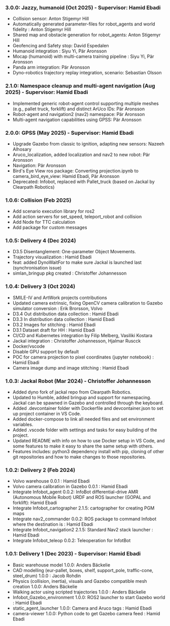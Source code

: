 ### 3.0.0: Jazzy, humanoid (Oct 2025) - Supervisor: Hamid Ebadi
- Collision sensor: Anton Stigemyr Hill
- Automatically generated parameter-files for robot_agents and world fidelity : Anton Stigemyr Hill
- Shared map and obstacle generation for robot_agents: Anton Stigemyr Hill
- Geofencing and Safety stop: David Espedalen
- Humanoid integration : Siyu Yi, Pär Aronsson
- Mocap (humanoid) with multi-camera training pipeline : Siyu Yi, Pär Aronsson
- Panda arm integration: Pär Aronsson
- Dyno-robotics trajectory replay integration, scenario: Sebastian Olsson

### 2.1.0: Namespace cleanup and multi-agent navigation (Aug 2025) - Supervisor: Hamid Ebadi

- Implemented generic robot-agent control supporting multiple meshes (e.g., pallet truck, forklift) and distinct ArUco IDs: Pär Aronsson
- Robot-agent and navigation2 (nav2) namespace: Pär Aronsson
- Multi-agent navigation capabilities using GPSS: Pär Aronsson

### 2.0.0: GPSS (May 2025) - Supervisor: Hamid Ebadi

- Upgrade Gazebo from classic to ignition, adapting new sensors: Nazeeh Alhosary
- Aruco_localization, added localization and nav2 to new robot: Pär Aronsson
- Navigation: Pär Aronsson
- Bird's Eye View ros package: Converting projection.ipynb to camera_bird_eye_view: Hamid Ebadi, Pär Aronsson
- Deprecated: Infobot, replaced with Pallet_truck (based on Jackal by Clearpath Robotics)

### 1.0.6: Collision (Feb 2025)

- Add scenario execution library for ros2
- Add action servers for set_speed, teleport_robot and collision
- Add Node for TTC calculation
- Add package for custom messages

### 1.0.5: Delivery 4 (Dec 2024)

- D3.5 Disentanglement: One-parameter Object Movements.
- Trajectory visualization : Hamid Ebadi
- feat: added DynoWaitFor to make sure Jackal is launched last (synchronisation issue)
- simlan_bringup pkg created : Christoffer Johannesson

### 1.0.4: Delivery 3 (Oct 2024)

- SMILE-IV and ArtWork projects contributions
- Updated camera extrinsic, fixing OpenCV camera calibration to Gazebo simulator conversion : Erik Brorsson, Volvo
- D3.4 Out distribution data collection : Hamid Ebadi
- D3.3 In distribution data collection : Hamid Ebadi
- D3.2 Images for stitching : Hamid Ebadi
- D3.1 Dataset draft for HH : Hamid Ebadi
- CI/CD and Kubernetes integration by Filip Melberg, Vasiliki Kostara
- Jackal integration : Christoffer Johannesson, Hjalmar Ruscck
- Docker/vscode
- Disable GPU support by default
- POC for camera projection to pixel coordinates  (jupyter notebook) : Hamid Ebadi
- Camera image dump and image stitching : Hamid Ebadi

### 1.0.3: Jackal Robot (Mar 2024) - Christoffer Johannesson

- Added dyno fork of jackal repo from Clearpath Robotics.
- Updated to Humble, added bringup and support for namespacing. Jackal can be spawned in Gazebo and controlled through the keyboard.
- Added .devcontainer folder with Dockerfile and devcontainer.json to set up project container in VS Code.
- Added docker-compose to link all needed files and set environment variables.
- Added .vscode folder with settings and tasks for easy building of the project.
- Updated README with info on how to use Docker setup in VS Code, and some features to make it easy to share the same setup with others.
- Features includes: python3 dependency install with pip, cloning of other git repositories and how to make changes to those repositories.

### 1.0.2: Delivery 2 (Feb 2024)

- Volvo warehouse 0.0.1 : Hamid Ebadi
- Volvo camera calibration in Gazebo 0.0.1 : Hamid Ebadi
- Integrate Infobot_agent 0.0.2: InfoBot differential-drive AMR (Autonomous Mobile Robot) URDF and ROS launcher (GOPAL and forklift): Hamid Ebadi
- Integrate Infobot_cartographer 2.1.5: cartographer for creating PGM maps
- Integrate nav2_commander 0.0.2: ROS package to command Infobot where the destination is : Hamid Ebadi
- Integrate Infobot_navigation2 2.1.5: Standard Nav2 stack launcher : Hamid Ebadi
- Integrate Infobot_teleop 0.0.2: Teleoperation for InfotBot

### 1.0.1: Delivery 1 (Dec 2023) - Supervisor: Hamid Ebadi

- Basic warehouse model 1.0.0: Anders Bäckelie
- CAD modelling (eur-pallet, boxes, shelf, support_pole, traffic-cone, steel_drum) 1.0.0 : Jacob Rohdin
- Physics (collision, inertia), visuals and Gazebo compatible mesh creation 1.0.0: Anders Bäckelie
- Walking actor using scripted trajectories 1.0.0 : Anders Bäckelie
- Infobot_Gazebo_environment 1.0.0: ROS2 launcher to start Gazebo world : Hamid Ebadi
- static_agent_launcher 1.0.0: Camera and Aruco tags : Hamid Ebadi
- camera-viewer 1.0.0: Python code to get Gazebo camera feed : Hamid Ebadi
